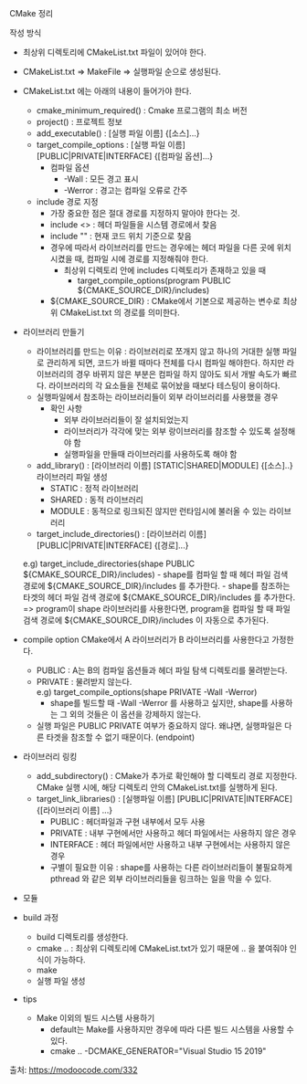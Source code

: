 CMake 정리 

작성 방식 
- 최상위 디렉토리에 CMakeList.txt 파일이 있어야 한다. 
- CMakeList.txt => MakeFile => 실행파일 순으로 생성된다. 
- CMakeList.txt 에는 아래의 내용이 들어가야 한다. 
	- cmake_minimum_required() : Cmake 프로그램의 최소 버전 
	- project() : 프로젝트 정보 
	- add_executable() : [실행 파일 이름] {[소스]...}
	- target_compile_options : [실행 파일 이름] [PUBLIC|PRIVATE|INTERFACE] {[컴파일 옵션]...}
		- 컴파일 옵션 
			- -Wall : 모든 경고 표시
			- -Werror : 경고는 컴파일 오류로 간주 
	- include 경로 지정
		- 가장 중요한 점은 절대 경로를 지정하지 말아야 한다는 것.
		- include <> : 헤더 파일들을 시스템 경로에서 찾음 
		- include "" : 현재 코드 위치 기준으로 찾음 
		- 경우에 따라서 라이브러리를 만드는 경우에는 헤더 파일을 다른 곳에 위치시켰을 때, 컴파일 시에 경로를 지정해줘야 한다. 
			- 최상위 디렉토리 안에 includes 디렉토리가 존재하고 있을 때 
				- target_compile_options(program PUBLIC ${CMAKE_SOURCE_DIR}/includes) 
		- ${CMAKE_SOURCE_DIR} : CMake에서 기본으로 제공하는 변수로 최상위 CMakeList.txt 의 경로를 의미한다.
		
- 라이브러리 만들기 
	* 라이브러리를 만드는 이유 : 라이브러리로 쪼개지 않고 하나의 거대한 실행 파일로 관리하게 되면, 코드가 바뀔 때마다 전체를 다시 컴파일 해야한다. 
						하지만 라이브러리의 경우 바뀌지 않은 부분은 컴파일 하지 않아도 되서 개발 속도가 빠르다. 
						라이브러리의 각 요소들을 전체로 묶어놨을 때보다 테스팅이 용이하다. 
	- 실행파일에서 참조하는 라이브러리들이 외부 라이브러리를 사용했을 경우 
		- 확인 사항
			- 외부 라이브러리들이 잘 설치되었는지 
			- 라이브러리가 각각에 맞는 외부 랑이브러리를 참조할 수 있도록 설정해야 함 
			- 실행파일을 만들때 라이브러리를 사용하도록 해야 함 
	- add_library() : [라이브러리 이름] [STATIC|SHARED|MODULE] {[소스]..} 라이브러리 파일 생성 
		- STATIC : 정적 라이브러리 
		- SHARED : 동적 라이브러리 
		- MODULE : 동적으로 링크되진 않지만 런타임시에 불러올 수 있는 라이브러리 
	- target_include_directories() : [라이브러리 이름] [PUBLIC|PRIVATE|INTERFACE] {[경로]...}
		
	e.g) target_include_directories(shape PUBLIC ${CMAKE_SOURCE_DIR}/includes)
		- shape를 컴파일 할 때 헤더 파일 검색 경로에 ${CMAKE_SOURCE_DIR}/includes 를 추가한다. 
		- shape를 참조하는 타겟의 헤더 파일 검색 경로에 ${CMAKE_SOURCE_DIR}/includes 를 추가한다. 
		=> program이 shape 라이브러리를 사용한다면, program을 컴파일 할 때 파일 검색 경로에 ${CMAKE_SOURCE_DIR}/includes 이 자동으로 추가된다. 
			
- compile option
	CMake에서 A 라이브러리가 B 라이브러리를 사용한다고 가정한다.
	- PUBLIC : A는 B의 컴파일 옵션들과 헤더 파일 탐색 디렉토리를 물려받는다.
	- PRIVATE : 물려받지 않는다.		
	e.g) target_compile_options(shape PRIVATE -Wall -Werror)
		- shape를 빌드할 때 -Wall -Werror 를 사용하고 싶지만, shape를 사용하는 그 외의 것들은 이 옵션을 강제하지 않는다. 
	- 실행 파일은 PUBLIC PRIVATE 여부가 중요하지 않다. 왜냐면, 실행파일은 다른 타겟을 참조할 수 없기 때문이다. (endpoint)
		
- 라이브러리 링킹 
	- add_subdirectory() : CMake가 추가로 확인해야 할 디렉토리 경로 지정한다. CMake 실행 시에, 해당 디렉토리 안의 CMakeList.txt를 실행하게 된다. 
	- target_link_libraries() : [실행파일 이름] [PUBLIC|PRIVATE|INTERFACE]{[라이브러리 이름] ...}
		- PUBLIC : 헤더파일과 구현 내부에서 모두 사용
		- PRIVATE : 내부 구현에서만 사용하고 헤더 파일에서는 사용하지 않은 경우 
		- INTERFACE : 헤더 파일에서만 사용하고 내부 구현에서는 사용하지 않은 경우
		* 구별이 필요한 이유 : shape를 사용하는 다른 라이브러리들이 불필요하게 pthread 와 같은 외부 라이브러리들을 링크하는 일을 막을 수 있다.
	
- 모듈
		
- build 과정 
	- build 디렉토리를 생성한다. 
	- cmake .. : 최상위 디렉토리에 CMakeList.txt가 있기 때문에 .. 을 붙여줘야 인식이 가능하다. 
	- make
	- 실행 파일 생성 
	
	
- tips
	- Make 이외의 빌드 시스템 사용하기
		- default는 Make를 사용하지만 경우에 따라 다른 빌드 시스템을 사용할 수 있다. 
		- cmake .. -DCMAKE_GENERATOR="Visual Studio 15 2019"
		
출처: https://modoocode.com/332
